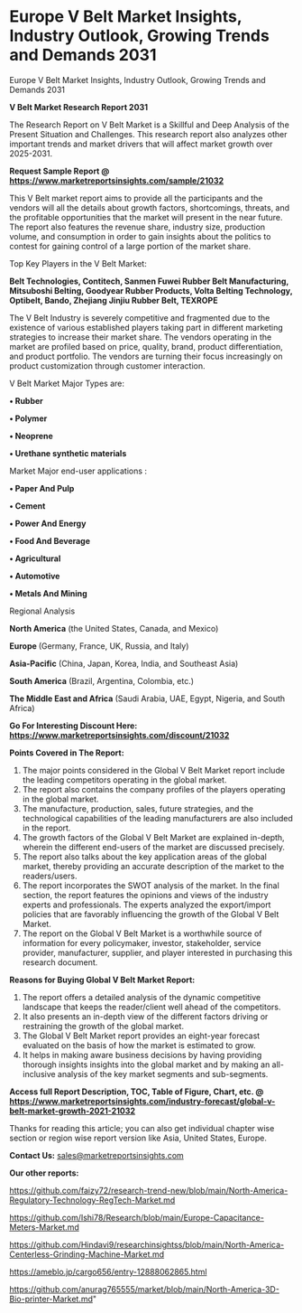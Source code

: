 # Europe V Belt Market Insights, Industry Outlook, Growing Trends and Demands 2031
Europe V Belt Market Insights, Industry Outlook, Growing Trends and Demands 2031

<strong>V Belt Market Research Report 2031</strong>

The Research Report on V Belt Market is a Skillful and Deep Analysis of the Present Situation and Challenges. This research report also analyzes other important trends and market drivers that will affect market growth over 2025-2031.

<strong>Request Sample Report @ <a href=https://www.marketreportsinsights.com/sample/21032>https://www.marketreportsinsights.com/sample/21032</a></strong>

This V Belt market report aims to provide all the participants and the vendors will all the details about growth factors, shortcomings, threats, and the profitable opportunities that the market will present in the near future. The report also features the revenue share, industry size, production volume, and consumption in order to gain insights about the politics to contest for gaining control of a large portion of the market share.

Top Key Players in the V Belt Market:

<strong>Belt Technologies, Contitech, Sanmen Fuwei Rubber Belt Manufacturing, Mitsuboshi Belting, Goodyear Rubber Products, Volta Belting Technology, Optibelt, Bando, Zhejiang Jinjiu Rubber Belt, TEXROPE</strong>

The V Belt Industry is severely competitive and fragmented due to the existence of various established players taking part in different marketing strategies to increase their market share. The vendors operating in the market are profiled based on price, quality, brand, product differentiation, and product portfolio. The vendors are turning their focus increasingly on product customization through customer interaction.

V Belt Market Major Types are:

<strong>• Rubber

• Polymer

• Neoprene

• Urethane synthetic materials</strong>

Market Major end-user applications :

<strong>• Paper And Pulp

• Cement

• Power And Energy

• Food And Beverage

• Agricultural

• Automotive

• Metals And Mining</strong>

Regional Analysis

</u><strong><b>North America</b></strong> (the United States, Canada, and Mexico)

<strong><b>Europe </b></strong>(Germany, France, UK, Russia, and Italy)

<strong><b>Asia-Pacific</b></strong> (China, Japan, Korea, India, and Southeast Asia)

<strong><b>South America</b></strong> (Brazil, Argentina, Colombia, etc.)

<strong><b>The Middle East and Africa</b></strong> (Saudi Arabia, UAE, Egypt, Nigeria, and South Africa)

<strong>Go For Interesting Discount Here: <a href=https://www.marketreportsinsights.com/discount/21032>https://www.marketreportsinsights.com/discount/21032</a></strong>

<strong>Points Covered in The Report:</strong>
<ol>
  <li>The major points considered in the Global V Belt Market report include the leading competitors operating in the global market.</li>
  <li>The report also contains the company profiles of the players operating in the global market.</li>
  <li>The manufacture, production, sales, future strategies, and the technological capabilities of the leading manufacturers are also included in the report.</li>
  <li>The growth factors of the Global V Belt Market are explained in-depth, wherein the different end-users of the market are discussed precisely.</li>
  <li>The report also talks about the key application areas of the global market, thereby providing an accurate description of the market to the readers/users.</li>
  <li>The report incorporates the SWOT analysis of the market. In the final section, the report features the opinions and views of the industry experts and professionals. The experts analyzed the export/import policies that are favorably influencing the growth of the Global V Belt Market.</li>
  <li>The report on the Global V Belt Market is a worthwhile source of information for every policymaker, investor, stakeholder, service provider, manufacturer, supplier, and player interested in purchasing this research document.</li>
</ol>
<strong>Reasons for Buying Global V Belt Market Report:</strong>

<ol>
  <li>The report offers a detailed analysis of the dynamic competitive landscape that keeps the reader/client well ahead of the competitors.</li>
  <li>It also presents an in-depth view of the different factors driving or restraining the growth of the global market.</li>
  <li>The Global V Belt Market report provides an eight-year forecast evaluated on the basis of how the market is estimated to grow.</li>
  <li>It helps in making aware business decisions by having providing thorough insights insights into the global market and by making an all-inclusive analysis of the key market segments and sub-segments.</li>
</ol>
<strong>Access full Report Description, TOC, Table of Figure, Chart, etc. @ <a href=https://www.marketreportsinsights.com/industry-forecast/global-v-belt-market-growth-2021-21032>https://www.marketreportsinsights.com/industry-forecast/global-v-belt-market-growth-2021-21032</a></strong>


Thanks for reading this article; you can also get individual chapter wise section or region wise report version like Asia, United States, Europe.

<strong>Contact Us:</strong>
sales@marketreportsinsights.com

<strong>Our other reports:</strong>

<a href=https://github.com/faizy72/research-trend-new/blob/main/North-America-Regulatory-Technology-RegTech-Market.md>https://github.com/faizy72/research-trend-new/blob/main/North-America-Regulatory-Technology-RegTech-Market.md</a>

<a href=https://github.com/Ishi78/Research/blob/main/Europe-Capacitance-Meters-Market.md>https://github.com/Ishi78/Research/blob/main/Europe-Capacitance-Meters-Market.md</a>

<a href=https://github.com/Hindavi9/researchinsightss/blob/main/North-America-Centerless-Grinding-Machine-Market.md>https://github.com/Hindavi9/researchinsightss/blob/main/North-America-Centerless-Grinding-Machine-Market.md</a>

<a href=https://ameblo.jp/cargo656/entry-12888062865.html>https://ameblo.jp/cargo656/entry-12888062865.html</a>

<a href=https://github.com/anurag765555/market/blob/main/North-America-3D-Bio-printer-Market.md>https://github.com/anurag765555/market/blob/main/North-America-3D-Bio-printer-Market.md</a>"

